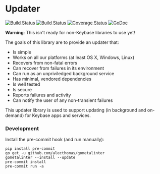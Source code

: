 # Updater

[![Build Status](https://travis-ci.org/keybase/go-updater.svg?branch=master)](https://travis-ci.org/keybase/go-updater)
[![Build Status](https://ci.appveyor.com/api/projects/status/github/keybase/go-updater?branch=master&svg=true)](https://ci.appveyor.com/project/keybase/go-updater)
[![Coverage Status](https://coveralls.io/repos/github/keybase/go-updater/badge.svg?branch=master)](https://coveralls.io/github/keybase/go-updater?branch=master)
[![GoDoc](https://godoc.org/github.com/keybase/go-updater?status.svg)](https://godoc.org/github.com/keybase/go-updater)

**Warning**: This isn't ready for non-Keybase libraries to use yet!

The goals of this library are to provide an updater that:

- Is simple
- Works on all our platforms (at least OS X, Windows, Linux)
- Recovers from non-fatal errors
- Can recover from failures in its environment
- Can run as an unpriviledged background service
- Has minimal, vendored dependencies
- Is well tested
- Is secure
- Reports failures and activity
- Can notify the user of any non-transient failures

This updater library is used to support updating (in background and on-demand)
for Keybase apps and services.


### Development

Install the pre-commit hook (and run manually):

```
pip install pre-commit
go get -u github.com/alecthomas/gometalinter
gometalinter --install --update
pre-commit install
pre-commit run -a
```
